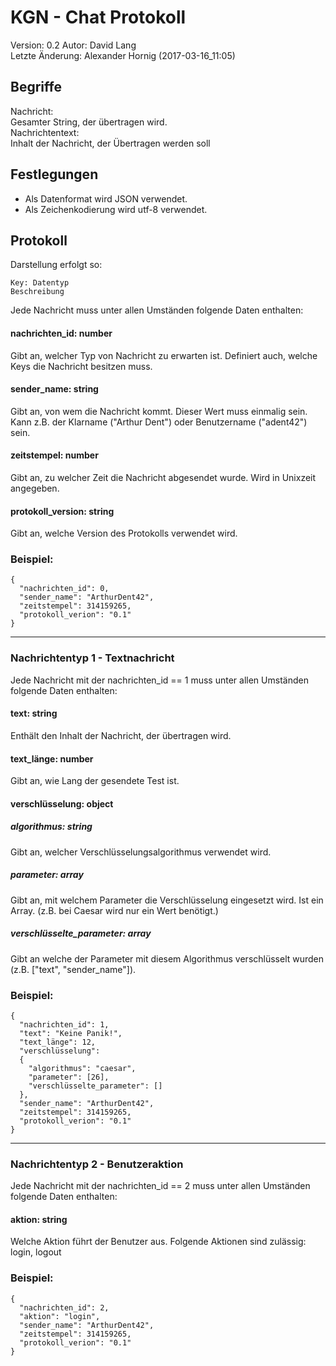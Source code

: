 
# KGN - Chat Protokoll


Version: 0.2 
Autor: David Lang  
Letzte Änderung: Alexander Hornig (2017-03-16_11:05)  

## Begriffe


Nachricht:  
Gesamter String, der übertragen wird.  
Nachrichtentext:  
Inhalt der Nachricht, der Übertragen werden soll  

## Festlegungen


  * Als Datenformat wird JSON verwendet. 
  * Als Zeichenkodierung wird utf-8 verwendet.

## Protokoll

Darstellung erfolgt so:

    Key: Datentyp  
    Beschreibung  

Jede Nachricht muss unter allen Umständen folgende Daten enthalten:

 
#### nachrichten_id: number 
Gibt an, welcher Typ von Nachricht zu erwarten ist. Definiert auch, welche Keys die Nachricht besitzen muss.  
#### sender_name: string
Gibt an, von wem die Nachricht kommt. Dieser Wert muss einmalig sein. Kann z.B. der Klarname ("Arthur Dent") oder Benutzername ("adent42") sein.
#### zeitstempel: number
Gibt an, zu welcher Zeit die Nachricht abgesendet wurde. Wird in Unixzeit angegeben.
#### protokoll_version: string
Gibt an, welche Version des Protokolls verwendet wird.

### Beispiel:
    {
      "nachrichten_id": 0,
      "sender_name": "ArthurDent42",
      "zeitstempel": 314159265,
      "protokoll_verion": "0.1"
    } 

----

### Nachrichtentyp 1 - Textnachricht

Jede Nachricht mit der nachrichten_id == 1 muss unter allen Umständen folgende Daten enthalten: 

#### text: string
Enthält den Inhalt der Nachricht, der übertragen wird.
#### text_länge: number
Gibt an, wie Lang der gesendete Test ist.
#### verschlüsselung: object
##### algorithmus: string
Gibt an, welcher Verschlüsselungsalgorithmus verwendet wird.
##### parameter: array
Gibt an, mit welchem Parameter die Verschlüsselung eingesetzt wird. Ist ein Array. (z.B. bei Caesar wird nur ein Wert benötigt.)
##### verschlüsselte_parameter: array
Gibt an welche der Parameter mit diesem Algorithmus verschlüsselt wurden (z.B. ["text", "sender_name"]).

### Beispiel:
    {
      "nachrichten_id": 1,
      "text": "Keine Panik!",
      "text_länge": 12,
      "verschlüsselung": 
      {
        "algorithmus": "caesar",
        "parameter": [26],
        "verschlüsselte_parameter": []
      },
      "sender_name": "ArthurDent42",
      "zeitstempel": 314159265,
      "protokoll_verion": "0.1"
    }
   

----

### Nachrichtentyp 2 - Benutzeraktion

Jede Nachricht mit der nachrichten_id == 2 muss unter allen Umständen folgende Daten enthalten: 


#### aktion: string
Welche Aktion führt der Benutzer aus.
Folgende Aktionen sind zulässig: login, logout

### Beispiel:
    {
      "nachrichten_id": 2,
      "aktion": "login",
      "sender_name": "ArthurDent42",
      "zeitstempel": 314159265,
      "protokoll_verion": "0.1"
    }
